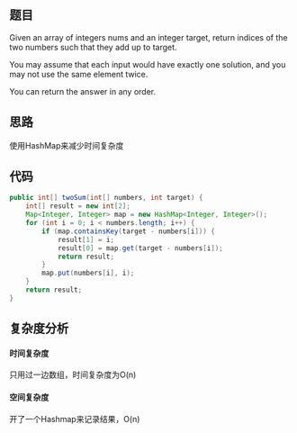 ## 题目
Given an array of integers nums and an integer target, return indices of the two numbers such that they add up to target.

You may assume that each input would have exactly one solution, and you may not use the same element twice.

You can return the answer in any order.
## 思路
使用HashMap来减少时间复杂度
## 代码
``` java
public int[] twoSum(int[] numbers, int target) {
    int[] result = new int[2];
    Map<Integer, Integer> map = new HashMap<Integer, Integer>();
    for (int i = 0; i < numbers.length; i++) {
        if (map.containsKey(target - numbers[i])) {
            result[1] = i;
            result[0] = map.get(target - numbers[i]);
            return result;
        }
        map.put(numbers[i], i);
    }
    return result;
}
```
## 复杂度分析
#### 时间复杂度
只用过一边数组，时间复杂度为O(n)
#### 空间复杂度
开了一个Hashmap来记录结果，O(n)